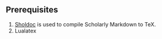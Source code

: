 ## Prerequisites

1. [Sholdoc](http://scholdoc.scholarlymarkdown.com/) is used to compile Scholarly Markdown to TeX.
2. Lualatex
